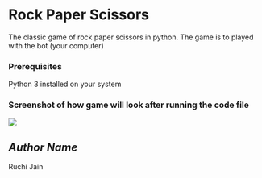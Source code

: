 # Rock Paper Scissors
<!--Remove the below lines and add yours -->
The classic game of rock paper scissors in python. 
The game is to played with the bot (your computer)

### Prerequisites
<!--Remove the below lines and add yours -->
Python 3 installed on your system


### Screenshot of how game will look after running the code file
<!--Remove the below lines and add yours -->
![](https://github.com/ruchijain4/python-mini-projects/blob/master/projects/RockPaperScissors_Game/rps.png?raw=true)


## *Author Name*
<!--Remove the below lines and add yours -->
Ruchi Jain


